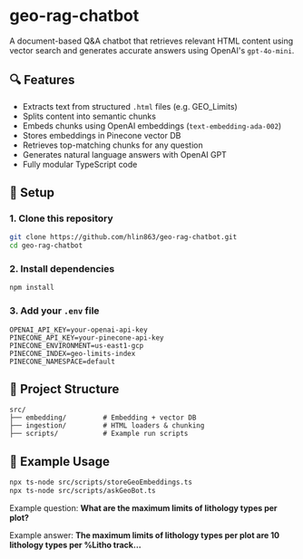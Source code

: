 # geo-rag-chatbot

A document-based Q&A chatbot that retrieves relevant HTML content using vector search and generates accurate answers using OpenAI's `gpt-4o-mini`.

## 🔍 Features

- Extracts text from structured `.html` files (e.g. GEO_Limits)
- Splits content into semantic chunks
- Embeds chunks using OpenAI embeddings (`text-embedding-ada-002`)
- Stores embeddings in Pinecone vector DB
- Retrieves top-matching chunks for any question
- Generates natural language answers with OpenAI GPT
- Fully modular TypeScript code

## 🚀 Setup

### 1. Clone this repository

```bash
git clone https://github.com/hlin863/geo-rag-chatbot.git
cd geo-rag-chatbot
```

### 2. Install dependencies

```bash
npm install
```

### 3. Add your `.env` file

```
OPENAI_API_KEY=your-openai-api-key
PINECONE_API_KEY=your-pinecone-api-key
PINECONE_ENVIRONMENT=us-east1-gcp
PINECONE_INDEX=geo-limits-index
PINECONE_NAMESPACE=default
```

## 📁 Project Structure
```
src/
├── embedding/         # Embedding + vector DB
├── ingestion/         # HTML loaders & chunking
├── scripts/           # Example run scripts
```

## 📘 Example Usage
```bash
npx ts-node src/scripts/storeGeoEmbeddings.ts
npx ts-node src/scripts/askGeoBot.ts
```

Example question:
<b>What are the maximum limits of lithology types per plot?</b>

Example answer:
<b>The maximum limits of lithology types per plot are 10 lithology types per %Litho track...</b>